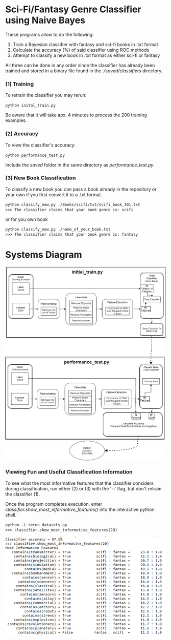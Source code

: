 # Sci-Fi/Fantasy Genre Classifier using Naive Bayes
These programs allow to do the following:
1. Train a Bayesian classifier with fantasy and sci-fi books in .txt format
2. Calculate the accuracy (%) of said classifier using ROC methods
3. Attempt to classify a new book in .txt format as either sci-fi or fantasy

All three can be done in any order since the classifier has already been 
trained and stored in a binary file found in the *./saved/classifiers* 
directory. 


### (1) Training
To retrain the classifier you may rerun:

`python inital_train.py`

Be aware that it will take apx. 4 minutes to process the 200 training examples. 

### (2) Accuracy
To view the classifier's accuracy:

`python performance_test.py`

Include the *saved* folder in the same directory as *performance_test.py*. 

### (3) New Book Classification
To classify a new book you can pass a book already in the repository or your
own if you first convert it to a .txt format.

```
python classify_new.py ./Books/scifi/txt/scifi_book_101.txt
>>> The classifier claims that your book genre is: scifi
```

or for you own book

```
python classify_new.py ./name_of_your_book.txt
>>> The classifier claims that your book genre is: fantasy
```

# Systems Diagram
![Alt text](./documentation/P1_diagram_png.png?raw=true "Systems Diagram")

### Viewing Fun and Useful Classification Information
To see what the most informative features that the classifier considers during
classification, run either (2) or (3) with the '-i' flag, but don't retrain the
classifier (1). 

Once the program completes execution, enter *classifier.show_most_informative_features()*
into the interactive python shell.
```
python -i rerun_datasets.py
>>> classifier.show_most_informative_features(20)
```
![Alt text](./documentation/20_most_informative.PNG?raw=true "20 Most Informative")